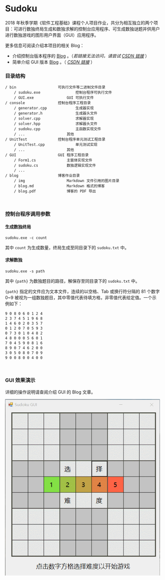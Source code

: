 # Sudoku

2018 年秋季学期《软件工程基础》课程个人项目作业，共分为相互独立的两个项目：可进行数独终局生成和数独求解的控制台应用程序、可生成数独谜题并供用户进行数独游戏的图形用户界面（GUI）应用程序。

更多信息可阅读介绍本项目的相关 Blog：

- 介绍控制台版本程序的 <a href="http://123.206.78.69/sudoku/" target="_blank">Blog</a> 。（*若链接无法访问，请尝试 <a href="https://blog.csdn.net/Lytning/article/details/84853057" target="_blank">CSDN 链接</a>* ）
- 简单介绍 GUI 版本 <a href="http://123.206.78.69/sudoku/blog_GUI.html" target="_blank">Blog</a> 。（ *<a href="https://blog.csdn.net/Lytning/article/details/85269947" target="_blank">CSDN 链接</a>* ）

### 目录结构

```
/ bin					可执行文件等二进制文件目录
	/ sudoku.exe				控制台程序可执行文件
	/ GUI.exe				GUI 可执行文件
/ console				控制台程序工程目录
	/ generator.cpp				生成器实现
	/ generator.h				生成器头文件
	/ solver.cpp				求解器实现
	/ solver.hpp				求解器头文件
	/ sudoku.cpp				主函数实现文件
	/ ...					其他
/ UnitTest				控制台程序单元测试工程目录
	/ UnitTest.cpp				单元测试实现
	/ ...					其他
/ GUI					GUI 程序工程目录
	/ Form1.cs				主窗体实现文件
	/ sudoku.cs				数独逻辑实现文件
	/ ...
/ blog					博客作业目录
	/ img					Markdown 文件引用的图片目录
	/ blog.md				Markdown 格式的博客
	/ blog.pdf				博客的 PDF 导出
```

​      

### 控制台程序调用参数

#### 生成数独终局


```shell
sudoku.exe -c count
```

其中 `count` 为生成数量，终局生成至同目录下的 `sudoku.txt` 中。

#### 求解数独

```shell
sudoku.exe -s path
```

其中 `{path}` 为数独题目的路径，解保存至同目录下的 `sudoku.txt` 中。

`{path}` 指定的文件应为文本文件，连续的以空格、Tab 或换行符分隔的 81 个数字 0~9 被视为一组数独题目，其中零值代表待填方格，非零值代表给定值。一个示例如下：

```
9 0 8 0 6 0 1 2 4
2 3 7 4 5 1 9 6 8
1 4 6 0 2 0 3 5 7
0 1 2 0 7 0 5 9 3
0 7 3 0 1 0 4 8 2
4 8 0 0 0 5 6 0 1
7 0 4 5 9 0 8 1 6
8 9 0 7 4 6 2 0 0
3 0 5 0 8 0 7 0 9
9 0 0 8 0 0 4 0 0
```

​      

### GUI 效果演示

详细的操作说明请查阅介绍 GUI 的 Blog 文章。


![demo](https://raw.githubusercontent.com/lytning98/sudoku/master/blog/img/DEMO.gif)


